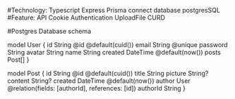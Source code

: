 #Technology:  Typescript Express Prisma connect database postgresSQL
#Feature:  API Cookie Authentication UploadFile CURD


#Postgres Database schema

model User {
  id       String   @id @default(cuid())
  email    String   @unique
  password String
  avatar   String
  name     String
  created  DateTime @default(now())
  posts    Post[]
}

model Post {
  id       String   @id @default(cuid())
  title    String
  picture  String?
  content  String?
  created  DateTime @default(now())
  author   User     @relation(fields: [authorId], references: [id])
  authorId String
}
